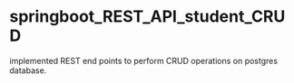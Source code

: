 # springboot_REST_API_student_CRUD
implemented REST end points to perform CRUD operations on postgres database.
